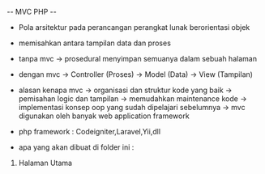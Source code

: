 -- MVC PHP --
* Pola arsitektur pada perancangan perangkat lunak berorientasi objek
* memisahkan antara tampilan data dan proses
* tanpa mvc -> prosedural menyimpan semuanya dalam sebuah halaman
* dengan mvc 
-> Controller (Proses)
-> Model (Data)
-> View (Tampilan)
* alasan kenapa mvc
-> organisasi dan struktur kode yang baik 
-> pemisahan logic dan tampilan
-> memudahkan maintenance kode
-> implementasi konsep oop yang sudah dipelajari sebelumnya
-> mvc digunakan oleh banyak web application framework
* php framework : Codeigniter,Laravel,Yii,dll

* apa yang akan dibuat di folder ini :
1. Halaman Utama 